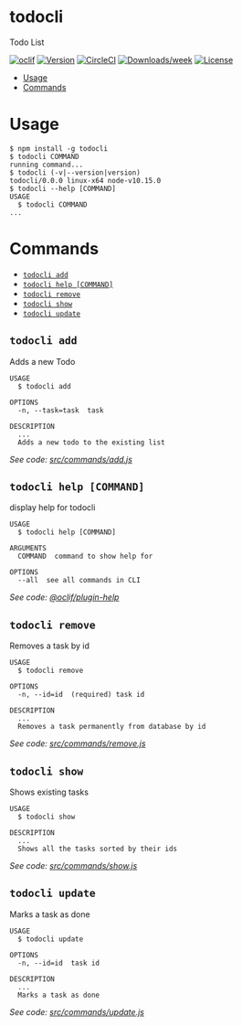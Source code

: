 todocli
=======

Todo List

[![oclif](https://img.shields.io/badge/cli-oclif-brightgreen.svg)](https://oclif.io)
[![Version](https://img.shields.io/npm/v/todocli.svg)](https://npmjs.org/package/todocli)
[![CircleCI](https://circleci.com/gh/mverost44/todocli/tree/master.svg?style=shield)](https://circleci.com/gh/mverost44/todocli/tree/master)
[![Downloads/week](https://img.shields.io/npm/dw/todocli.svg)](https://npmjs.org/package/todocli)
[![License](https://img.shields.io/npm/l/todocli.svg)](https://github.com/mverost44/todocli/blob/master/package.json)

<!-- toc -->
* [Usage](#usage)
* [Commands](#commands)
<!-- tocstop -->
# Usage
<!-- usage -->
```sh-session
$ npm install -g todocli
$ todocli COMMAND
running command...
$ todocli (-v|--version|version)
todocli/0.0.0 linux-x64 node-v10.15.0
$ todocli --help [COMMAND]
USAGE
  $ todocli COMMAND
...
```
<!-- usagestop -->
# Commands
<!-- commands -->
* [`todocli add`](#todocli-add)
* [`todocli help [COMMAND]`](#todocli-help-command)
* [`todocli remove`](#todocli-remove)
* [`todocli show`](#todocli-show)
* [`todocli update`](#todocli-update)

## `todocli add`

Adds a new Todo

```
USAGE
  $ todocli add

OPTIONS
  -n, --task=task  task

DESCRIPTION
  ...
  Adds a new todo to the existing list
```

_See code: [src/commands/add.js](https://github.com/mverost44/todocli/blob/v0.0.0/src/commands/add.js)_

## `todocli help [COMMAND]`

display help for todocli

```
USAGE
  $ todocli help [COMMAND]

ARGUMENTS
  COMMAND  command to show help for

OPTIONS
  --all  see all commands in CLI
```

_See code: [@oclif/plugin-help](https://github.com/oclif/plugin-help/blob/v2.1.6/src/commands/help.ts)_

## `todocli remove`

Removes a task by id

```
USAGE
  $ todocli remove

OPTIONS
  -n, --id=id  (required) task id

DESCRIPTION
  ...
  Removes a task permanently from database by id
```

_See code: [src/commands/remove.js](https://github.com/mverost44/todocli/blob/v0.0.0/src/commands/remove.js)_

## `todocli show`

Shows existing tasks

```
USAGE
  $ todocli show

DESCRIPTION
  ...
  Shows all the tasks sorted by their ids
```

_See code: [src/commands/show.js](https://github.com/mverost44/todocli/blob/v0.0.0/src/commands/show.js)_

## `todocli update`

Marks a task as done

```
USAGE
  $ todocli update

OPTIONS
  -n, --id=id  task id

DESCRIPTION
  ...
  Marks a task as done
```

_See code: [src/commands/update.js](https://github.com/mverost44/todocli/blob/v0.0.0/src/commands/update.js)_
<!-- commandsstop -->
